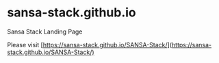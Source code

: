 # sansa-stack.github.io
Sansa Stack Landing Page

Please visit [https://sansa-stack.github.io/SANSA-Stack/](https://sansa-stack.github.io/SANSA-Stack/)
